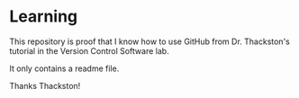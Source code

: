 # Learning

This repository is proof that I know how to use GitHub from Dr. Thackston's tutorial in the Version Control Software lab. 

It only contains a readme file.

Thanks Thackston!